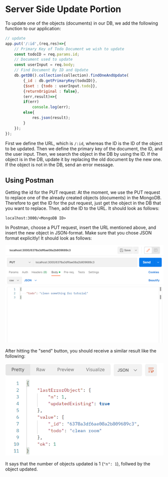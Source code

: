 # Server Side Update Portion #
To update one of the objects (documents) in our DB, we add the following function to our application:

```js
// update
app.put('/:id',(req,res)=>{
    // Primary Key of Todo Document we wish to update
    const todoID = req.params.id;
    // Document used to update
    const userInput = req.body;
    // Find Document By ID and Update
    db.getDB().collection(collection).findOneAndUpdate(
        {_id : db.getPrimaryKey(todoID)},
        {$set : {todo : userInput.todo}},
        {returnOriginal : false},
        (err,result)=>{
        if(err)
            console.log(err);
        else{
            res.json(result);
        }      
    });
});
```

First we define the URL, which is `/:id`, whereas the ID is the ID of the object to be updated. Then we define the primary key of the document, the ID, and the user input. Then, we search the object in the DB by using the ID.
If the object is in the DB, update it by replacing the old document by the new one. If the object is not in the DB, send an error message.

## Using Postman ##
Getting the id for the PUT request:
At the moment, we use the PUT request to replace one of the already created objects (documents) in the MongoDB. Therefore to get the ID for the put request, just get the object in the DB that you want to replace.
Then, add the ID to the URL. It should look as follows:

```
localhost:3000/<MongoDB ID>
```

In Postman, choose a PUT request, insert the URL mentioned above, and insert the new object in JSON-format. 
Make sure that you chose JSON format explicitly! It should look as follows:

![PUT request](Images/put_request.png)

After hitting the "send" button, you should receive a similar result like the following:

![PUT result](Images/put_result.png)

It says that the number of objects updated is 1 (`"n": 1`), follwed by the object updated.
